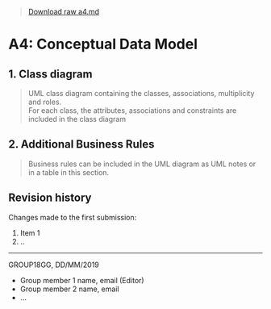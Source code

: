 > [Download raw a4.md](uploads/21a839057f896bfc104e1c16036868fe/a4.md)

# A4: Conceptual Data Model

## 1. Class diagram

> UML class diagram containing the classes, associations, multiplicity and roles.  
> For each class, the attributes, associations and constraints are included in the class diagram
 
## 2. Additional Business Rules
 
> Business rules can be included in the UML diagram as UML notes or in a table in this section.  

## Revision history

Changes made to the first submission:
1. Item 1
1. ..

***
GROUP18GG, DD/MM/2019
 
* Group member 1 name, email (Editor)
* Group member 2 name, email
* ...